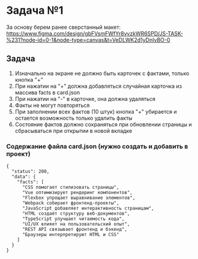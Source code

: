 # Задача №1

За основу берем ранее сверстанный макет: https://www.figma.com/design/gbFVsmFWfYr8vvzkWR6SPD/JS-TASK-%231?node-id=0-1&node-type=canvas&t=VeDLWK2d1yDnIvBO-0

##  Задача
1) Изначально на экране не должно быть карточек с фактами, только кнопка "+"
2) При нажатии на "+" должна добавляться случайная карточка из массива facts в card.json 
3) При нажатии на "-" в карточке, она должна удаляться
4) Факты не могут повторяться
5) При заполнении всех фактов (10 штук) кнопка "+" убирается и остается возможность только удалить факты
6) Состояние фактов должно сохраняться при обновлении страницы и сбрасываться при открытии в новой вкладке

### Содержание файла card.json (нужно создать и добавить в проект)
```
{
  "status": 200,
  "data": {
    "facts": [
      "CSS помогает стилизовать страницы",
      "Vue оптимизирует рендеринг компонентов",
      "Flexbox упрощает выравнивание элементов",
      "Webpack собирает фронтенд-проекты",
      "JavaScript добавляет интерактивность страницам",
      "HTML создаёт структуру веб-документов",
      "TypeScript улучшает читаемость кода",
      "UI/UX влияет на пользовательский опыт",
      "REST API связывает фронтенд и бэкенд",
      "Браузеры интерпретируют HTML и CSS"
    ]
  }
}
```
